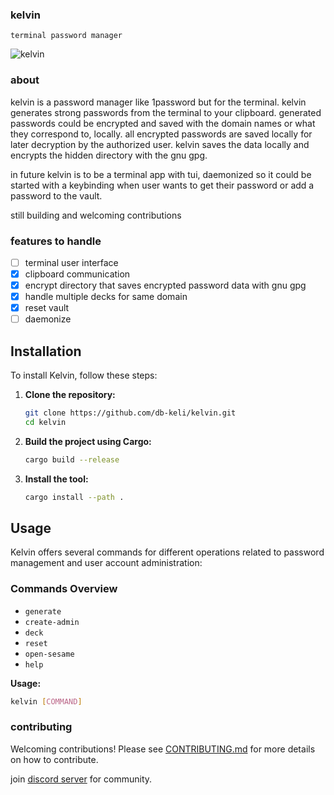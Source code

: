 ### kelvin

`terminal password manager`

![kelvin](kelvin.png)

### about

kelvin is a password manager like 1password but for the terminal. kelvin generates strong passwords from the terminal to your clipboard. generated passwords could be encrypted and saved with the domain names or what they correspond to, locally. all encrypted passwords are saved locally for later decryption by the authorized user. kelvin saves the data locally and encrypts the hidden directory with the gnu gpg.

<p>
    in future kelvin is to be a terminal app with tui, daemonized so it could be started with a keybinding when user wants to get their password or add a password to the vault.
</p>

<p>still building and welcoming contributions</p>

### features to handle

- [ ] terminal user interface
- [x] clipboard communication
- [x] encrypt directory that saves encrypted password data with gnu gpg
- [x] handle multiple decks for same domain
- [x] reset vault
- [ ] daemonize

## Installation

To install Kelvin, follow these steps:

1. **Clone the repository:**

   ```sh
   git clone https://github.com/db-keli/kelvin.git
   cd kelvin
   ```

2. **Build the project using Cargo:**

   ```sh
   cargo build --release
   ```

3. **Install the tool:**
   ```sh
   cargo install --path .
   ```

## Usage

Kelvin offers several commands for different operations related to password management and user account administration:

### Commands Overview

- `generate`
- `create-admin`
- `deck`
- `reset`
- `open-sesame`
- `help`

**Usage:**

```sh
kelvin [COMMAND]
```

### contributing

Welcoming contributions! Please see [CONTRIBUTING.md](CONTRIBUTING.md) for more details on how to contribute.

join [discord server](https://discord.gg/kMb55jNV9T) for community.
